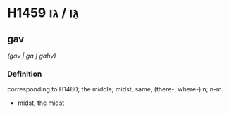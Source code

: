 # H1459 גַּו / גו

## gav

_(gav | ɡa | ɡahv)_

### Definition

corresponding to H1460; the middle; midst, same, (there-, where-)in; n-m

- midst, the midst
